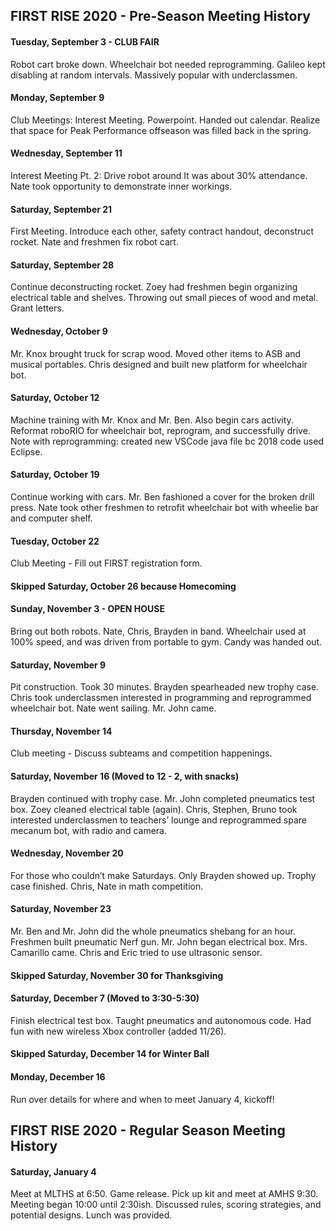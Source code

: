 ## FIRST RISE 2020 - Pre-Season Meeting History
#### Tuesday, September 3 - CLUB FAIR
Robot cart broke down. Wheelchair bot needed reprogramming. Galileo kept disabling at random intervals. Massively popular with underclassmen.
#### Monday, September 9
Club Meetings: Interest Meeting. Powerpoint. Handed out calendar. Realize that space for Peak Performance offseason was filled back in the spring.
#### Wednesday, September 11
Interest Meeting Pt. 2: Drive robot around
It was about 30% attendance. Nate took opportunity to demonstrate inner workings.
#### Saturday, September 21
First Meeting. Introduce each other, safety contract handout, deconstruct rocket. Nate and freshmen fix robot cart.
#### Saturday, September 28
Continue deconstructing rocket. Zoey had freshmen begin organizing electrical table and shelves. Throwing out small pieces of wood and metal. Grant letters.
#### Wednesday, October 9
Mr. Knox brought truck for scrap wood. Moved other items to ASB and musical portables. Chris designed and built new platform for wheelchair bot.
#### Saturday, October 12
Machine training with Mr. Knox and Mr. Ben. Also begin cars activity. Reformat roboRIO for wheelchair bot, reprogram, and successfully drive.
Note with reprogramming: created new VSCode java file bc 2018 code used Eclipse.
#### Saturday, October 19
Continue working with cars. Mr. Ben fashioned a cover for the broken drill press. Nate took other freshmen to retrofit wheelchair bot with wheelie bar and computer shelf.
#### Tuesday, October 22
Club Meeting - Fill out FIRST registration form.
#### Skipped Saturday, October 26 because Homecoming
#### Sunday, November 3 - OPEN HOUSE
Bring out both robots. Nate, Chris, Brayden in band. Wheelchair used at 100% speed, and was driven from portable to gym. Candy was handed out.
#### Saturday, November 9
Pit construction. Took 30 minutes. Brayden spearheaded new trophy case. Chris took underclassmen interested in programming and reprogrammed wheelchair bot. Nate went sailing. Mr. John came.
#### Thursday, November 14
Club meeting - Discuss subteams and competition happenings.
#### Saturday, November 16 (Moved to 12 - 2, with snacks)
Brayden continued with trophy case. Mr. John completed pneumatics test box. Zoey cleaned electrical table (again). Chris, Stephen, Bruno took interested underclassmen to teachers’ lounge and reprogrammed spare mecanum bot, with radio and camera.
#### Wednesday, November 20
For those who couldn’t make Saturdays. Only Brayden showed up. Trophy case finished. Chris, Nate in math competition.
#### Saturday, November 23
Mr. Ben and Mr. John did the whole pneumatics shebang for an hour. Freshmen built pneumatic Nerf gun. Mr. John began electrical box. Mrs. Camarillo came. Chris and Eric tried to use ultrasonic sensor.
#### Skipped Saturday, November 30 for Thanksgiving
#### Saturday, December 7 (Moved to 3:30-5:30)
Finish electrical test box. Taught pneumatics and autonomous code. Had fun with new wireless Xbox controller (added 11/26).
#### Skipped Saturday, December 14 for Winter Ball
#### Monday, December 16
Run over details for where and when to meet January 4, kickoff!

## FIRST RISE 2020 - Regular Season Meeting History
#### Saturday, January 4
Meet at MLTHS at 6:50. Game release. Pick up kit and meet at AMHS 9:30. Meeting began 10:00 until 2:30ish.
Discussed rules, scoring strategies, and potential designs. Lunch was provided.
